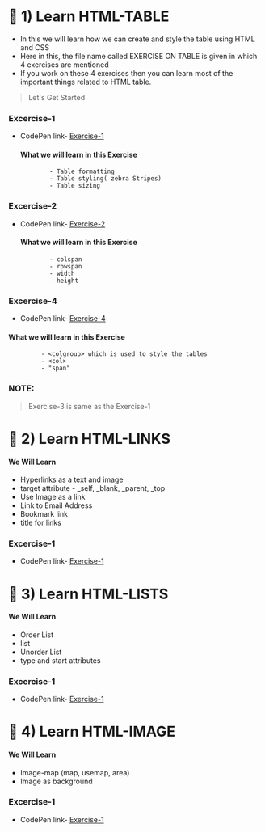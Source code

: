 

<h1> 📘 1) Learn HTML-TABLE</h1>

- In this we will learn how we can create and style the table using HTML and CSS
- Here in this, the file name called EXERCISE ON TABLE is given in which 4 exercises are mentioned
- If you work on these 4 exercises then you can learn most of the important things related to HTML table.

> Let's Get Started

### Excercise-1
- CodePen link- [Exercise-1](https://codepen.io/vinayak9669/pen/BaGLxqN)

  ####  What we will learn in this Exercise
              - Table formatting
              - Table styling( zebra Stripes)
              - Table sizing

### Excercise-2
- CodePen link- [Exercise-2](https://codepen.io/vinayak9669/pen/zYMKLGO)

   ####  What we will learn in this Exercise
              - colspan
              - rowspan
              - width
              - height

### Excercise-4
- CodePen link- [Exercise-4](https://codepen.io/vinayak9669/pen/mdQrjzL)

 ####  What we will learn in this Exercise
             - <colgroup> which is used to style the tables
             - <col>
             - "span"

### NOTE:
> Exercise-3 is same as the Exercise-1

<h1> 📘 2) Learn HTML-LINKS</h1>

   #### We Will Learn
  - Hyperlinks as a text and image
  - target attribute
                 - _self, _blank, _parent, _top
  - Use Image as a link
  - Link to Email Address
  - Bookmark link
  - title for links

### Excercise-1
- CodePen link- [Exercise-1](https://codepen.io/vinayak9669/pen/LYXbNNa)


<h1> 📘 3) Learn HTML-LISTS</h1>

 #### We Will Learn
- Order List
- list
- Unorder List
- type and start attributes
### Excercise-1
- CodePen link- [Exercise-1](https://codepen.io/vinayak9669/pen/xxQREOL)

  
 <h1> 📘 4) Learn HTML-IMAGE</h1>

 #### We Will Learn
- Image-map (map, usemap, area)
- Image as background

### Excercise-1
- CodePen link- [Exercise-1](https://codepen.io/vinayak9669/pen/abQBmRq)

 
